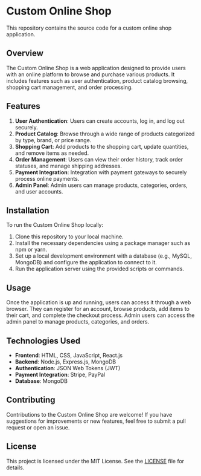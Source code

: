 # Custom Online Shop

This repository contains the source code for a custom online shop application.

## Overview

The Custom Online Shop is a web application designed to provide users with an online platform to browse and purchase various products. It includes features such as user authentication, product catalog browsing, shopping cart management, and order processing.

## Features

1. **User Authentication**: Users can create accounts, log in, and log out securely.
2. **Product Catalog**: Browse through a wide range of products categorized by type, brand, or price range.
3. **Shopping Cart**: Add products to the shopping cart, update quantities, and remove items as needed.
4. **Order Management**: Users can view their order history, track order statuses, and manage shipping addresses.
5. **Payment Integration**: Integration with payment gateways to securely process online payments.
6. **Admin Panel**: Admin users can manage products, categories, orders, and user accounts.

## Installation

To run the Custom Online Shop locally:

1. Clone this repository to your local machine.
2. Install the necessary dependencies using a package manager such as npm or yarn.
3. Set up a local development environment with a database (e.g., MySQL, MongoDB) and configure the application to connect to it.
4. Run the application server using the provided scripts or commands.

## Usage

Once the application is up and running, users can access it through a web browser. They can register for an account, browse products, add items to their cart, and complete the checkout process. Admin users can access the admin panel to manage products, categories, and orders.

## Technologies Used

- **Frontend**: HTML, CSS, JavaScript, React.js
- **Backend**: Node.js, Express.js, MongoDB
- **Authentication**: JSON Web Tokens (JWT)
- **Payment Integration**: Stripe, PayPal
- **Database**: MongoDB

## Contributing

Contributions to the Custom Online Shop are welcome! If you have suggestions for improvements or new features, feel free to submit a pull request or open an issue.

## License

This project is licensed under the MIT License. See the [LICENSE](LICENSE) file for details.
